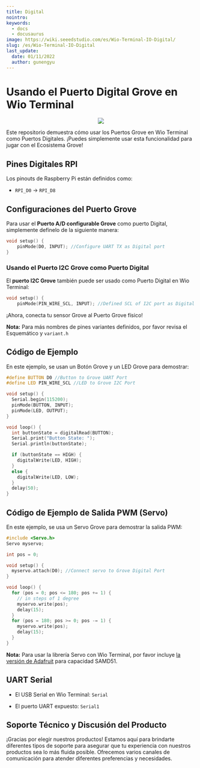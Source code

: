 ```yaml
---
title: Digital
nointro:
keywords:
  - docs
  - docusaurus
image: https://wiki.seeedstudio.com/es/Wio-Terminal-IO-Digital/
slug: /es/Wio-Terminal-IO-Digital
last_update:
  date: 01/11/2022
  author: gunengyu
---
```

# Usando el Puerto Digital Grove en Wio Terminal

<div align="center"><img src="https://files.seeedstudio.com/wiki/Wio-Terminal/img/2019-12-12%2014-55-44.2019-12-12%2014_56_10.gif" /></div>

Este repositorio demuestra cómo usar los Puertos Grove en Wio Terminal como Puertos Digitales. ¡Puedes simplemente usar esta funcionalidad para jugar con el Ecosistema Grove!

## Pines Digitales RPI

Los pinouts de Raspberry Pi están definidos como:

- `RPI_D0` -> `RPI_D8`

## Configuraciones del Puerto Grove

Para usar el **Puerto A/D configurable Grove** como puerto Digital, simplemente defínelo de la siguiente manera:

```cpp
void setup() {
    pinMode(D0, INPUT); //Configure UART TX as Digital port
}
```

### Usando el Puerto I2C Grove como Puerto Digital

El **puerto I2C Grove** también puede ser usado como Puerto Digital en Wio Terminal:

```cpp
void setup() {
    pinMode(PIN_WIRE_SCL, INPUT); //Defined SCL of I2C port as Digital Input
```

¡Ahora, conecta tu sensor Grove al Puerto Grove físico!

**Nota:** Para más nombres de pines variantes definidos, por favor revisa el Esquemático y `variant.h`

## Código de Ejemplo

En este ejemplo, se usan un Botón Grove y un LED Grove para demostrar:

```cpp
#define BUTTON D0 //Button to Grove UART Port
#define LED PIN_WIRE_SCL //LED to Grove I2C Port

void setup() {
  Serial.begin(115200);
  pinMode(BUTTON, INPUT);
  pinMode(LED, OUTPUT);
}

void loop() {
  int buttonState = digitalRead(BUTTON);
  Serial.print("Button State: ");
  Serial.println(buttonState);

  if (buttonState == HIGH) {
    digitalWrite(LED, HIGH);
  }
  else {
    digitalWrite(LED, LOW);
  }
  delay(50);
}
```

## Código de Ejemplo de Salida PWM (Servo)

En este ejemplo, se usa un Servo Grove para demostrar la salida PWM:

```cpp
#include <Servo.h>
Servo myservo;

int pos = 0;

void setup() {
  myservo.attach(D0); //Connect servo to Grove Digital Port
}

void loop() {
  for (pos = 0; pos <= 180; pos += 1) {
    // in steps of 1 degree
    myservo.write(pos);
    delay(15);
  }
  for (pos = 180; pos >= 0; pos -= 1) {
    myservo.write(pos);
    delay(15);
  }
}
```

**Nota:** Para usar la librería Servo con Wio Terminal, por favor incluye [la versión de Adafruit](https://github.com/PaintYourDragon/Servo) para capacidad SAMD51.

## UART Serial

- El USB Serial en Wio Terminal: `Serial`

- El puerto UART expuesto: `Serial1`

## Soporte Técnico y Discusión del Producto

¡Gracias por elegir nuestros productos! Estamos aquí para brindarte diferentes tipos de soporte para asegurar que tu experiencia con nuestros productos sea lo más fluida posible. Ofrecemos varios canales de comunicación para atender diferentes preferencias y necesidades.

<div class="button_tech_support_container">
<a href="https://forum.seeedstudio.com/" class="button_forum"></a> 
<a href="https://www.seeedstudio.com/contacts" class="button_email"></a>
</div>

<div class="button_tech_support_container">
<a href="https://discord.gg/eWkprNDMU7" class="button_discord"></a> 
<a href="https://github.com/Seeed-Studio/wiki-documents/discussions/69" class="button_discussion"></a>
</div>